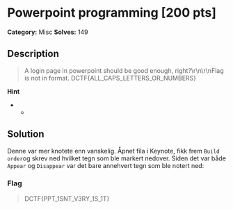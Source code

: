 # Powerpoint programming [200 pts]

**Category:** Misc
**Solves:** 149

## Description
>A login page in powerpoint should be good enough, right?\r\n\r\nFlag is not in format. DCTF{ALL_CAPS_LETTERS_OR_NUMBERS}

**Hint**
* -

## Solution
Denne var mer knotete enn vanskelig. Åpnet fila i Keynote, fikk frem `Build order`og skrev ned hvilket tegn som ble markert nedover. Siden det var både `Appear` og `Disappear` var det bare annehvert tegn som ble notert ned:

### Flag
> DCTF{PPT_1SNT_V3RY_1S_1T}
